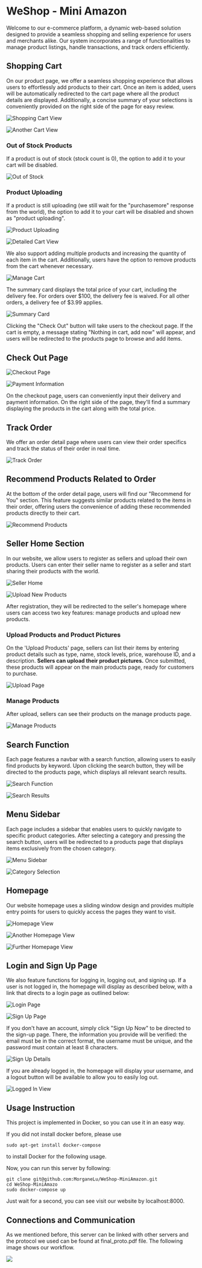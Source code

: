 # WeShop - Mini Amazon
Welcome to our e-commerce platform, a dynamic web-based solution designed to provide a seamless shopping and selling experience for users and merchants alike. Our system incorporates a range of functionalities to manage product listings, handle transactions, and track orders efficiently.

## Shopping Cart
On our product page, we offer a seamless shopping experience that allows users to effortlessly add products to their cart. Once an item is added, users will be automatically redirected to the cart page where all the product details are displayed. Additionally, a concise summary of your selections is conveniently provided on the right side of the page for easy review.

![Shopping Cart View](img/6491713845967_.pic.jpg)

![Another Cart View](img/6531713846316_.pic.jpg)

### Out of Stock Products
If a product is out of stock (stock count is 0), the option to add it to your cart will be disabled.

![Out of Stock](img/WechatIMG639.jpeg)

### Product Uploading
If a product is still uploading (we still wait for the "purchasemore" response from the world), the option to add it to your cart will be disabled and shown as "product uploading".

![Product Uploading](img/uploading.png)

![Detailed Cart View](img/6441713845447_.pic.jpg)

We also support adding multiple products and increasing the quantity of each item in the cart. Additionally, users have the option to remove products from the cart whenever necessary.

![Manage Cart](img/6201713827469_.pic.jpg)

The summary card displays the total price of your cart, including the delivery fee. For orders over $100, the delivery fee is waived. For all other orders, a delivery fee of $3.99 applies.

![Summary Card](img/6371713831104_.pic.jpg)

Clicking the "Check Out" button will take users to the checkout page. If the cart is empty, a message stating "Nothing in cart, add now" will appear, and users will be redirected to the products page to browse and add items.

## Check Out Page

![Checkout Page](img/6211713827484_.pic.jpg)

![Payment Information](img/6221713827492_.pic.jpg)

On the checkout page, users can conveniently input their delivery and payment information. On the right side of the page, they'll find a summary displaying the products in the cart along with the total price.

## Track Order

We offer an order detail page where users can view their order specifics and track the status of their order in real time.

![Track Order](img/6121713826708_.pic.jpg)

## Recommend Products Related to Order

At the bottom of the order detail page, users will find our "Recommend for You" section. This feature suggests similar products related to the items in their order, offering users the convenience of adding these recommended products directly to their cart.

![Recommend Products](img/6571713846799_.pic.jpg)

## Seller Home Section

In our website, we allow users to register as sellers and upload their own products. Users can enter their seller name to register as a seller and start sharing their products with the world.

![Seller Home](img/6251713827778_.pic.jpg)

![Upload New Products](img/6261713827801_.pic.jpg)

After registration, they will be redirected to the seller's homepage where users can access two key features: manage products and upload new products.

### Upload Products and Product Pictures

On the 'Upload Products' page, sellers can list their items by entering product details such as type, name, stock levels, price, warehouse ID, and a description. **Sellers can upload their product pictures.** Once submitted, these products will appear on the main products page, ready for customers to purchase.

![Upload Page](img/6521713846294_.pic.jpg)

### Manage Products

After upload, sellers can see their products on the manage products page.

![Manage Products](img/6511713846190_.pic.jpg)

## Search Function

Each page features a navbar with a search function, allowing users to easily find products by keyword. Upon clicking the search button, they will be directed to the products page, which displays all relevant search results.

![Search Function](img/WechatIMG623.jpeg)

![Search Results](img/6501713846124_.pic.jpg)

## Menu Sidebar

Each page includes a sidebar that enables users to quickly navigate to specific product categories. After selecting a category and pressing the search button, users will be redirected to a products page that displays items exclusively from the chosen category.

![Menu Sidebar](img/WechatIMG614.jpeg)

![Category Selection](img/WechatIMG615.jpeg)

## Homepage

Our website homepage uses a sliding window design and provides multiple entry points for users to quickly access the pages they want to visit.

![Homepage View](img/6641714073692_.pic.jpg)

![Another Homepage View](img/6651714073703_.pic.jpg)

![Further Homepage View](img/6661714073714_.pic.jpg)

## Login and Sign Up Page

We also feature functions for logging in, logging out, and signing up. If a user is not logged in, the homepage will display as described below, with a link that directs to a login page as outlined below:

![Login Page](img/6721714103638_.pic.jpg)

![Sign Up Page](img/6701714103594_.pic.jpg)

If you don't have an account, simply click "Sign Up Now" to be directed to the sign-up page. There, the information you provide will be verified: the email must be in the correct format, the username must be unique, and the password must contain at least 8 characters.

![Sign Up Details](img/6711714103604_.pic.jpg)

If you are already logged in, the homepage will display your username, and a logout button will be available to allow you to easily log out.

![Logged In View](img/6691714103585_.pic.jpg)

## Usage Instruction

This project is implemented in Docker, so you can use it in an easy way. 

If you did not install docker before, please use 
```
sudo apt-get install docker-compose
```
to install Docker for the following usage.

Now, you can run this server by following:

```
git clone git@github.com:MorganeLu/WeShop-MiniAmazon.git
cd WeShop-MiniAmazo
sudo docker-compose up
```

Just wait for a second, you can see visit our website by localhost:8000.

## Connections and Communication

As we mentioned before, this server can be linked with other servers and the protocol we used can be found at final_proto.pdf file. The following image shows our workflow.

<img src=".\src\workflow.png">  
